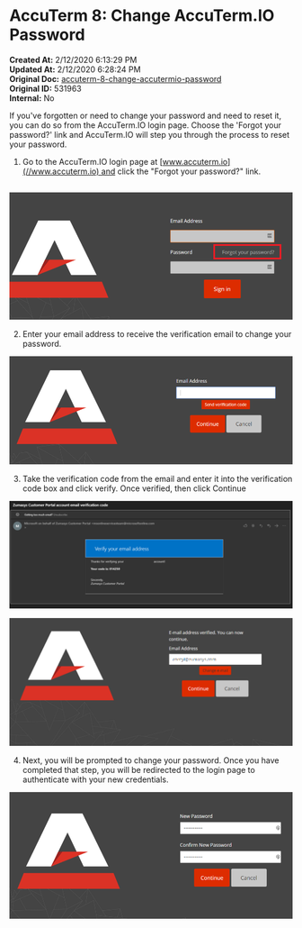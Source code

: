# AccuTerm 8: Change AccuTerm.IO Password

**Created At:** 2/12/2020 6:13:29 PM  
**Updated At:** 2/12/2020 6:28:24 PM  
**Original Doc:** [accuterm-8-change-accutermio-password](https://docs.zumasys.com/accuterm-8-change-accutermio-password)  
**Original ID:** 531963  
**Internal:** No  


If you've forgotten or need to change your password and need to reset it, you can do so from the AccuTerm.IO login page. Choose the 'Forgot your password?' link and AccuTerm.IO will step you through the process to reset your password.



1. Go to the AccuTerm.IO login page at [www.accuterm.io](//www.accuterm.io) and click the "Forgot your password?" link.

## 


![accuterm-8-change-accutermio-password: 1581531582640-image](./1581531582640-image.png)



2. Enter your email address to receive the verification email to change your password.



![accuterm-8-change-accutermio-password: 1581531619850-image-(1)](./1581531619850-image-(1).png)



3. Take the verification code from the email and enter it into the verification code box and click verify. Once verified, then click Continue



![accuterm-8-change-accutermio-password: 1581531831254-1581531831254](./1581531831254-1581531831254.png)

![accuterm-8-change-accutermio-password: 1581531967001-1581531967001](./1581531967001-1581531967001.png)



4. Next, you will be prompted to change your password. Once you have completed that step, you will be redirected to the login page to authenticate with your new credentials.



![accuterm-8-change-accutermio-password: 1581532061680-image-(4)](./1581532061680-image-(4).png)
